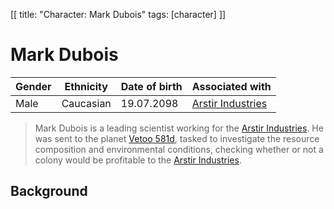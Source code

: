 [[
title: "Character: Mark Dubois"
tags: [character]
]]

# Mark Dubois

| Gender | Ethnicity | Date of birth | Associated with       |
|--------|-----------|---------------|-----------------------|
| Male   | Caucasian | 19.07.2098    | [Arstir Industries](/qstar-playtest/faction/arstir_industries.md) |

> Mark Dubois is a leading scientist working for the 
[Arstir Industries](/qstar-playtest/faction/arstir_industries.md). He was sent 
to the planet [Vetoo 581d](/qstar-playtest/planets/vetoo_581d.md), tasked to 
investigate the resource composition and environmental conditions, checking 
whether or not a colony would be profitable to the 
[Arstir Industries](/qstar-playtest/faction/arstir_industries.md).

## Background

